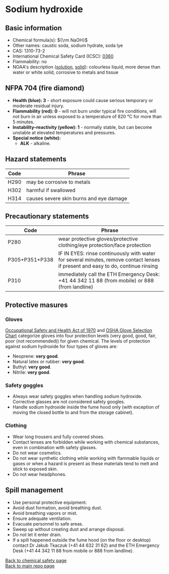 # Sodium hydroxide

## Basic information
- Chemical formula(s): ${\rm NaOH}$
- Other names: caustic soda, sodium hydrate, soda lye
- CAS: 1310-73-2
- International Chemical Safety Card (ICSC): [0360](https://inchem.org/documents/icsc/icsc/eics0360.htm)
- Flammability: no
- NOAA's description ([solution](https://cameochemicals.noaa.gov/chemical/1499), [solid](https://cameochemicals.noaa.gov/chemical/9073)): colourless liquid, more dense than water or white solid, corrosive to metals and tissue

## NFPA 704 (fire diamond)
- **Health (blue): 3** - short exposure could cause serious temporary or moderate residual injury.
- **Flammability (red): 0** - will not burn under typical fire conditions, will not burn in air unless exposed to a temperature of 820 °C for more than 5 minutes.
- **Instability–reactivity (yellow): 1** - normally stable, but can become unstable at elevated temperatures and pressures.
- **Special notice (white):**
	- **ALK** - alkaline.

## Hazard statements
| Code | Phrase                                  |
| ---- | --------------------------------------- |
| H290 | may be corrosive to metals              |
| H302 | harmful if swallowed                    |
| H314 | causes severe skin burns and eye damage |

## Precautionary statements
| Code           | Phrase                                                                                                                           |
| -------------- | -------------------------------------------------------------------------------------------------------------------------------- |
| P280           | wear protective gloves/protective clothing/eye protection/face protection                                                        |
| P305+P351+P338 | IF IN EYES: rinse continuously with water for several minutes, remove contact lenses if present and easy to do, continue rinsing |
| P310           | immediately call the ETH Emergency Desk: +41 44 342 11 88 (from mobile) or 888 (from landline)                                   |

## Protective masures

### Gloves
[Occupational Safety and Health Act of 1970](https://www.osha.gov/sites/default/files/publications/osha3151.pdf) and [OSHA Glove Selection Chart](https://safety.fsu.edu/safety_manual/OSHA%20Glove%20Selection%20Chart.pdf) categorize gloves into four protection levels (very good, good, fair, poor (not recommended)) for given chemical. The levels of protection against sodium hydroxide for four types of gloves are:

- Neoprene: **very good**.
- Natural latex or rubber: **very good**.
- Buthyl: **very good**.
- Nitrile: **very good**.

### Safety goggles
- Always wear safety goggles when handling sodium hydroxide. Corrective glasses are not considered safety googles.
- Handle sodium hydroxide inside the fume hood only (with exception of moving the closed bottle to and from the storage cabinet).

### Clothing
- Wear long trousers and fully covered shoes.
- Contact lenses are forbidden while working with chemical substances, even in combination with safety glasses.
- Do not wear cosmetics.
- Do not wear synthetic clothing while working with flammable liquids or gases or when a hazard is present as these materials tend to melt and stick to exposed skin.
- Do not wear headphones.

## Spill management
- Use personal protective equipment.
- Avoid dust formation, avoid breathing dust.
- Avoid breathing vapors or mist.
- Ensure adequate ventilation.
- Evacuate personnel to safe areas.
- Sweep up without creating dust and arrange disposal.
- Do not let it enter drain.
- If a spill happened outside the fume hood (on the floor or desktop) contact Dr Jakub Tkaczuk (+41 44 632 31 62) and the ETH Emergency Desk (+41 44 342 11 88 from mobile or 888 from landline).

[Back to chemical safety page](https://github.com/Global-Health-Engineering/group-safety/tree/main/02-chemical-safety)  
[Back to main repo page](https://github.com/Global-Health-Engineering/group-safety)
